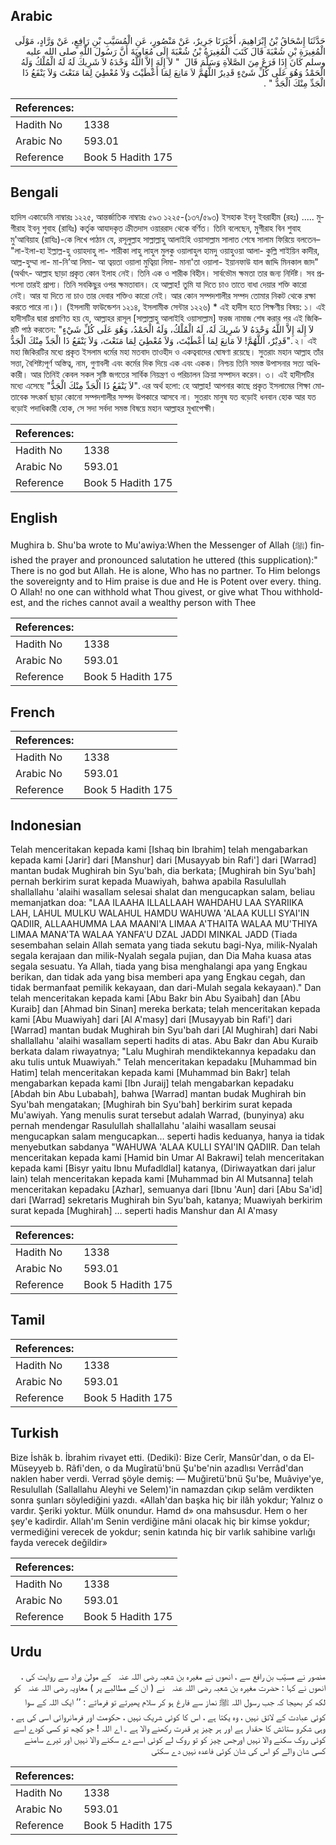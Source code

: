 ## Arabic


<div dir="rtl" lang="ar" style={{fontSize:'larger',backgroundColor:'#f8f9fa',padding:20}}>
حَدَّثَنَا إِسْحَاقُ بْنُ إِبْرَاهِيمَ، أَخْبَرَنَا جَرِيرٌ، عَنْ مَنْصُورٍ، عَنِ الْمُسَيَّبِ بْنِ رَافِعٍ، عَنْ وَرَّادٍ، مَوْلَى الْمُغِيرَةِ بْنِ شُعْبَةَ قَالَ كَتَبَ الْمُغِيرَةُ بْنُ شُعْبَةَ إِلَى مُعَاوِيَةَ أَنَّ رَسُولَ اللَّهِ صلى الله عليه وسلم كَانَ إِذَا فَرَغَ مِنَ الصَّلاَةِ وَسَلَّمَ قَالَ ‏ "‏ لاَ إِلَهَ إِلاَّ اللَّهُ وَحْدَهُ لاَ شَرِيكَ لَهُ لَهُ الْمُلْكُ وَلَهُ الْحَمْدُ وَهُوَ عَلَى كُلِّ شَىْءٍ قَدِيرٌ اللَّهُمَّ لاَ مَانِعَ لِمَا أَعْطَيْتَ وَلاَ مُعْطِيَ لِمَا مَنَعْتَ وَلاَ يَنْفَعُ ذَا الْجَدِّ مِنْكَ الْجَدُّ ‏"‏ ‏.‏
</div>
<div style={{backgroundColor:'#f8f9fa',padding:20, marginBottom: 10}}><table> <thead> <tr> <th>References:</th> <th></th> </tr> </thead> <tbody><tr><td>Hadith No</td><td>1338</td></tr><tr><td>Arabic No</td><td>593.01</td></tr><tr><td>Reference</td><td>Book 5 Hadith 175</td></tr></tbody></table></div>

## Bengali


<div dir="ltr" lang="bn" style={{fontSize:'larger',backgroundColor:'#f8f9fa',padding:20}}>
হাদিস একাডেমি নাম্বারঃ ১২২৫, আন্তর্জাতিক নাম্বারঃ ৫৯৩ ১২২৫-(১৩৭/৫৯৩) ইসহাক ইবনু ইবরাহীম (রহঃ) ..... মুগীরাহ ইবনু শুবাহ (রাযিঃ) কর্তৃক আযাদকৃত ক্রীতদাস ওয়াররাদ থেকে বর্ণিত। তিনি বলেছেন, মুগীরাহ বিন শুবাহ মু'আবিয়াহ (রাযিঃ)-কে লিখে পাঠান যে, রসূলুল্লাহ সাল্লাল্লাহু আলাইহি ওয়াসাল্লাম সালাত শেষে সালাম ফিরিয়ে বলতেন– "লা-ইলা-হা ইল্লাল্ল-হু ওয়াহদাহু লা- শারীকা লাহু লাহুল মুলকু ওয়ালাহুল হামদু ওয়াহুওয়া আলা- কুল্লি শাইয়িন কাদীর, আল্ল-হুম্মা লা- মা-নি’আ লিমা- আ ত্বয়তা ওয়ালা মুত্বিয়া লিমা- মানা'তা ওয়ালা- ইয়ানফাউ যাল জাদ্দি মিনকাল জাদ" (অর্থাৎ- আল্লাহ ছাড়া প্রকৃত কোন ইলাহ নেই। তিনি এক ও শারীক বিহীন। সার্বভৌম ক্ষমতা তার জন্য নির্দিষ্ট। সব প্রশংসা তারই প্রাপ্য। তিনি সবকিছুর ওপর ক্ষমতাবান। হে আল্লাহ! তুমি যা দিতে চাও তাতে বাধা দেয়ার শক্তি কারো নেই। আর যা দিতে না চাও তার দেবার শক্তিও কারো নেই। আর কোন সম্পদশালীর সম্পদ তোমার নিকট থেকে রক্ষা করতে পারে না।)। (ইসলামী ফাউন্ডেশন ১২১৪, ইসলামীক সেন্টার ১২২৬) * এই হাদীস হতে শিক্ষণীয় বিষয়: ১। এই হাদীসটির দ্বারা প্রমাণিত হয় যে, আল্লাহর রাসূল [সাল্লাল্লাহু আলাইহি ওয়াসাল্লাম] ফরজ নামাজ শেষ করার পর এই জিকিরটি পাঠ করতেন: "لاَ إِلَهَ إِلاَّ اللَّهُ وَحْدَهُ لاَ شَرِيكَ لَهُ، لَهُ الْمُلْكُ، وَلَهُ الْحَمْدُ، وَهُوَ عَلَى كُلِّ شَيْءٍ قَدِيْرٌ، اَللَّهُمَّ! لاَ مَانِعَ لِمَا أَعْطَيْتَ، وَلاَ مُعْطِيَ لِمَا مَنَعْتَ، وَلاَ يَنْفَعُ ذَا الْجَدِّ مِنْكَ الْجَدُّ". ২। এই মহা জিকিরটির মধ্যে প্রকৃত ইসলাম ধর্মের মহা মতবাদ তাওহীদ ও একত্ববাদের ঘোষণা রয়েছে। সুতরাং মহান আল্লাহ তাঁর সত্তা, বৈশিষ্ট্যপূর্ণ অস্তিত্ব, নাম, গুণাবলী এবং কর্মের দিক দিয়ে এক এবং একক। নিশ্চয় তিনি সমস্ত উপাসনার সত্য অধিকারী। আর তিনিই কেবল সকল সৃষ্টি জগতের সার্বিক নিয়ন্ত্রণ ও পরিচালন ক্রিয়া সম্পাদন করেন। ৩। এই হাদীসটির মধ্যে এসেছে "لاَ يَنْفَعُ ذَا الْجَدِّ مِنْكَ الْجَدُّ". এর অর্থ হলো: হে আল্লাহ! আপনার কাছে প্রকৃত ইসলামের শিক্ষা মোতাবেক সৎকর্ম ছাড়া কোনো সম্পদশালীর সম্পদ উপকারে আসবে না। সুতরাং মানুষ যত বড়োই ধনবান হোক আর যত বড়োই পদাধিকারী হোক, সে সদা সর্বদা সমস্ত বিষয়ে মহান আল্লাহর মুখাপেক্ষী।
</div>
<div style={{backgroundColor:'#f8f9fa',padding:20, marginBottom: 10}}><table> <thead> <tr> <th>References:</th> <th></th> </tr> </thead> <tbody><tr><td>Hadith No</td><td>1338</td></tr><tr><td>Arabic No</td><td>593.01</td></tr><tr><td>Reference</td><td>Book 5 Hadith 175</td></tr></tbody></table></div>

## English


<div dir="ltr" lang="en" style={{fontSize:'larger',backgroundColor:'#f8f9fa',padding:20}}>
Mughira b. Shu'ba wrote to Mu'awiya:When the Messenger of Allah (ﷺ) finished the prayer and pronounced salutation he uttered (this supplication):" There is no god but Allah. He is alone, Who has no partner. To Him belongs the sovereignty and to Him praise is due and He is Potent over every. thing. O Allah! no one can withhold what Thou givest, or give what Thou withholdest, and the riches cannot avail a wealthy person with Thee
</div>
<div style={{backgroundColor:'#f8f9fa',padding:20, marginBottom: 10}}><table> <thead> <tr> <th>References:</th> <th></th> </tr> </thead> <tbody><tr><td>Hadith No</td><td>1338</td></tr><tr><td>Arabic No</td><td>593.01</td></tr><tr><td>Reference</td><td>Book 5 Hadith 175</td></tr></tbody></table></div>

## French


<div dir="ltr" lang="fr" style={{fontSize:'larger',backgroundColor:'#f8f9fa',padding:20}}>

</div>
<div style={{backgroundColor:'#f8f9fa',padding:20, marginBottom: 10}}><table> <thead> <tr> <th>References:</th> <th></th> </tr> </thead> <tbody><tr><td>Hadith No</td><td>1338</td></tr><tr><td>Arabic No</td><td>593.01</td></tr><tr><td>Reference</td><td>Book 5 Hadith 175</td></tr></tbody></table></div>

## Indonesian


<div dir="ltr" lang="id" style={{fontSize:'larger',backgroundColor:'#f8f9fa',padding:20}}>
Telah menceritakan kepada kami [Ishaq bin Ibrahim] telah mengabarkan kepada kami [Jarir] dari [Manshur] dari [Musayyab bin Rafi'] dari [Warrad] mantan budak Mughirah bin Syu'bah, dia berkata; [Mughirah bin Syu'bah] pernah berkirim surat kepada Muawiyah, bahwa apabila Rasulullah shallallahu 'alaihi wasallam selesai shalat dan mengucapkan salam, beliau memanjatkan doa: "LAA ILAAHA ILLALLAAH WAHDAHU LAA SYARIIKA LAH, LAHUL MULKU WALAHUL HAMDU WAHUWA 'ALAA KULLI SYAI'IN QADIIR, ALLAAHUMMA LAA MAANI'A LIMAA A'THAITA WALAA MU'THIYA LIMAA MANA'TA WALAA YANFA'U DZAL JADDI MINKAL JADD (Tiada sesembahan selain Allah semata yang tiada sekutu bagi-Nya, milik-Nyalah segala kerajaan dan milik-Nyalah segala pujian, dan Dia Maha kuasa atas segala sesuatu. Ya Allah, tiada yang bisa menghalangi apa yang Engkau berikan, dan tidak ada yang bisa memberi apa yang Engkau cegah, dan tidak bermanfaat pemilik kekayaan, dan dari-Mulah segala kekayaan)." Dan telah menceritakan kepada kami [Abu Bakr bin Abu Syaibah] dan [Abu Kuraib] dan [Ahmad bin Sinan] mereka berkata; telah menceritakan kepada kami [Abu Muawiyah] dari [Al A'masy] dari [Musayyab bin Rafi'] dari [Warrad] mantan budak Mughirah bin Syu'bah dari [Al Mughirah] dari Nabi shallallahu 'alaihi wasallam seperti hadits di atas. Abu Bakr dan Abu Kuraib berkata dalam riwayatnya; "Lalu Mughirah mendiktekannya kepadaku dan aku tulis untuk Muawiyah." Telah menceritakan kepadaku [Muhammad bin Hatim] telah menceritakan kepada kami [Muhammad bin Bakr] telah mengabarkan kepada kami [Ibn Juraij] telah mengabarkan kepadaku [Abdah bin Abu Lubabah], bahwa [Warrad] mantan budak Mughirah bin Syu'bah mengatakan; [Mughirah bin Syu'bah] berkirim surat kepada Mu'awiyah. Yang menulis surat tersebut adalah Warrad, (bunyinya) aku pernah mendengar Rasulullah shallallahu 'alaihi wasallam seusai mengucapkan salam mengucapkan… seperti hadis keduanya, hanya ia tidak menyebutkan sabdanya "WAHUWA 'ALAA KULLI SYAI'IN QADIIR. Dan telah menceritakan kepada kami [Hamid bin Umar Al Bakrawi] telah menceritakan kepada kami [Bisyr yaitu Ibnu Mufadldlal] katanya, (Diriwayatkan dari jalur lain) telah menceritakan kepada kami [Muhammad bin Al Mutsanna] telah menceritakan kepadaku [Azhar], semuanya dari [Ibnu 'Aun] dari [Abu Sa'id] dari [Warrad] sekretaris Mughirah bin Syu'bah, katanya; Muawiyah berkirim surat kepada [Mughirah] … seperti hadis Manshur dan Al A'masy
</div>
<div style={{backgroundColor:'#f8f9fa',padding:20, marginBottom: 10}}><table> <thead> <tr> <th>References:</th> <th></th> </tr> </thead> <tbody><tr><td>Hadith No</td><td>1338</td></tr><tr><td>Arabic No</td><td>593.01</td></tr><tr><td>Reference</td><td>Book 5 Hadith 175</td></tr></tbody></table></div>

## Tamil


<div dir="ltr" lang="ta" style={{fontSize:'larger',backgroundColor:'#f8f9fa',padding:20}}>

</div>
<div style={{backgroundColor:'#f8f9fa',padding:20, marginBottom: 10}}><table> <thead> <tr> <th>References:</th> <th></th> </tr> </thead> <tbody><tr><td>Hadith No</td><td>1338</td></tr><tr><td>Arabic No</td><td>593.01</td></tr><tr><td>Reference</td><td>Book 5 Hadith 175</td></tr></tbody></table></div>

## Turkish


<div dir="ltr" lang="tr" style={{fontSize:'larger',backgroundColor:'#f8f9fa',padding:20}}>
Bize İshâk b. İbrahim rivayet etti. (Dediki): Bize Cerîr, Mansûr'dan, o da El-Müseyyeb b. Râfi'den, o da Mugîratü'bnü Şu'be'nin azadlısı Verrâd'dan naklen haber verdi. Verrad şöyle demiş: — Muğiretü'bnü Şu'be, Muâviye'ye, Resulullah (Sallallahu Aleyhi ve Selem)'in namazdan çıkıp selâm verdikten sonra şunları söylediğini yazdı. «Allah'dan başka hiç bir ilâh yokdur; Yalnız o vardır. Şeriki yoktur. Mülk onundur. Hamd d» ona mahsusdur. Hem o her şey'e kadirdir. Allah'ım Senin verdiğine mâni olacak hiç bir kimse yokdur; vermediğini verecek de yokdur; senin katında hiç bir varlık sahibine varlığı fayda verecek değildir»
</div>
<div style={{backgroundColor:'#f8f9fa',padding:20, marginBottom: 10}}><table> <thead> <tr> <th>References:</th> <th></th> </tr> </thead> <tbody><tr><td>Hadith No</td><td>1338</td></tr><tr><td>Arabic No</td><td>593.01</td></tr><tr><td>Reference</td><td>Book 5 Hadith 175</td></tr></tbody></table></div>

## Urdu


<div dir="rtl" lang="ur" style={{fontSize:'larger',backgroundColor:'#f8f9fa',padding:20}}>
منصور نے مسیّب بن رافع سے ، انھوں نے مغیرہ بن شعبہ ‌رضی ‌اللہ ‌عنہ ‌ ‌ کے مولیٰ وراد سے روایت کی ، انھوں نے کہا : حضرت مغیرہ بن شعبہ ‌رضی ‌اللہ ‌عنہ ‌ ‌ نے ( ان کے مطالبے پر ) معاویہ ‌رضی ‌اللہ ‌عنہ ‌ ‌ کو لکھ کر بھیجا کہ جب رسول اللہ ﷺ نماز سے فارغ ہو کر سلام پھیرتے تو فرماتے : ’’ ایک اللہ کے سوا کوئی عبادت کے لائق نہیں ، وہ یکتا ہے ، اس کا کوئی شریک نہیں ، حکومت اور فرمانروائی اسی کی ہے ، وہی شکرو ستائش کا حقدار ہے اور ہر چیز پر قدرت رکھنے والا ہے ۔ اے اللہ ! جو کچھ تو کسی کودے اسے کوئی روک سکنے والا نہیں اورجس چیز کو تو روک لے کوئی اسے دے سکنے والا نہیں اور تیرے سامنے کسی شان والے کو اس کی شان کوئی فاعدہ نہیں دے سکتی
</div>
<div style={{backgroundColor:'#f8f9fa',padding:20, marginBottom: 10}}><table> <thead> <tr> <th>References:</th> <th></th> </tr> </thead> <tbody><tr><td>Hadith No</td><td>1338</td></tr><tr><td>Arabic No</td><td>593.01</td></tr><tr><td>Reference</td><td>Book 5 Hadith 175</td></tr></tbody></table></div>